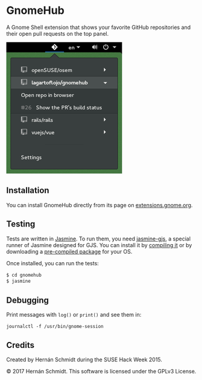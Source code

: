 # GnomeHub

 A Gnome Shell extension that shows your favorite GitHub repositories and their open pull requests on the top panel.

 ![](screenshot.png)

## Installation

You can install GnomeHub directly from its page on [extensions.gnome.org](https://extensions.gnome.org/extension/1263/gnomehub/).

## Testing

Tests are written in [Jasmine](https://jasmine.github.io). To run them, you need
[jasmine-gjs](https://github.com/ptomato/jasmine-gjs), a special runner of Jasmine designed for GJS.
You can install it by [compiling it](https://github.com/ptomato/jasmine-gjs/#installation) or
by downloading a [pre-compiled package](https://software.opensuse.org/package/jasmine-gjs) for your OS.

Once installed, you can run the tests:

```bash
$ cd gnomehub
$ jasmine
```

## Debugging

Print messages with `log()` or `print()` and see them in:

```
journalctl -f /usr/bin/gnome-session
```

## Credits

Created by Hernán Schmidt during the SUSE Hack Week 2015.

&copy; 2017 Hernán Schmidt. This software is licensed under the GPLv3 License.
